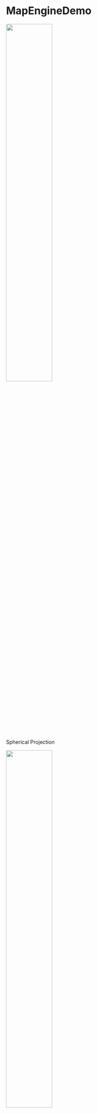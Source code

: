 # MapEngineDemo

<img src="https://github.com/CartoLake/MapEngineDemo/assets/82988795/f0031bdf-2e1d-4e60-8d53-bb22877a7128" width=50% height=50%><br>
Spherical Projection

<img src="https://github.com/CartoLake/MapEngineDemo/assets/82988795/7987e50f-139c-4452-b4af-5a49fe92dbab" width=50% height=50%><br>
GeoPDF

<img src="https://github.com/CartoLake/MapEngineDemo/assets/82988795/03faea71-1bb2-46f4-81e5-b76542ae1850" width=50% height=50%><br>
Import GeoJSON


Welcome to the CartoLake MapEngineDemo repository!  This is an example project showing the capability of the CartoLake map engine.  This is very preliminary and is subject to change over the coming weeks as we release more of the functionality of the engine in the demo framework.

Please report any questions, issues or comments to team@cartolake.com.

This example project is intended to only demonstrate the functionality of the engine and is not intended for use in any projects deployed privately, internally or publicly.  If you are interested in licensing the engine, please contact us.

